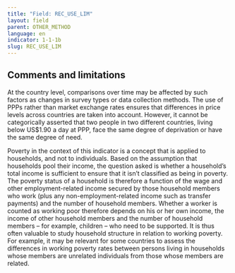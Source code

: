 ```yaml
---
title: "Field: REC_USE_LIM"
layout: field
parent: OTHER_METHOD
language: en
indicator: 1-1-1b
slug: REC_USE_LIM
---
```

## Comments and limitations

At the country level, comparisons over time may be affected by such factors as changes in survey types or data collection methods. The use of PPPs rather than market exchange rates ensures that differences in price levels across countries are taken into account. However, it cannot be categorically asserted that two people in two different countries, living below US$1.90 a day at PPP, face the same degree of deprivation or have the same degree of need.

Poverty in the context of this indicator is a concept that is applied to households, and not to individuals. Based on the assumption that households pool their income, the question asked is whether a household’s total income is sufficient to ensure that it isn’t classified as being in poverty. The poverty status of a household is therefore a function of the wage and other employment-related income secured by those household members who work (plus any non-employment-related income such as transfer payments) and the number of household members. Whether a worker is counted as working poor therefore depends on his or her own income, the income of other household members and the number of household members – for example, children – who need to be supported. It is thus often valuable to study household structure in relation to working poverty. For example, it may be relevant for some countries to assess the differences in working poverty rates between persons living in households whose members are unrelated individuals from those whose members are related.